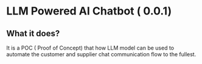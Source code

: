 # LLM Powered AI Chatbot ( 0.0.1)

## What it does?
It is a POC ( Proof of Concept) that how LLM model can be used to 
automate the customer and supplier chat communication flow
to the fullest. 
